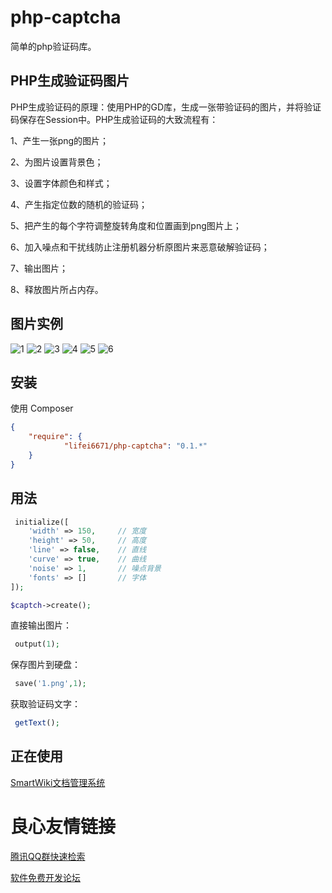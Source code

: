 # php-captcha

简单的php验证码库。

## PHP生成验证码图片

PHP生成验证码的原理：使用PHP的GD库，生成一张带验证码的图片，并将验证码保存在Session中。PHP生成验证码的大致流程有：

1、产生一张png的图片；

2、为图片设置背景色；

3、设置字体颜色和样式；

4、产生指定位数的随机的验证码；

5、把产生的每个字符调整旋转角度和位置画到png图片上；

6、加入噪点和干扰线防止注册机器分析原图片来恶意破解验证码；

7、输出图片；

8、释放图片所占内存。

## 图片实例

![1](https://raw.githubusercontent.com/lifei6671/php-captcha/master/examples/image/1.png)
![2](https://raw.githubusercontent.com/lifei6671/php-captcha/master/examples/image/2.png)
![3](https://raw.githubusercontent.com/lifei6671/php-captcha/master/examples/image/3.png)
![4](https://raw.githubusercontent.com/lifei6671/php-captcha/master/examples/image/4.png)
![5](https://raw.githubusercontent.com/lifei6671/php-captcha/master/examples/image/5.png)
![6](https://raw.githubusercontent.com/lifei6671/php-captcha/master/examples/image/6.png)


## 安装

使用 Composer

```json
{
    "require": {
            "lifei6671/php-captcha": "0.1.*"
    }
}
```

## 用法

```php
 initialize([
    'width' => 150,     // 宽度
    'height' => 50,     // 高度
    'line' => false,    // 直线
    'curve' => true,    // 曲线
    'noise' => 1,       // 噪点背景
    'fonts' => []       // 字体
]);

$captch->create();
```

直接输出图片：

```php
 output(1);
```

保存图片到硬盘：

```php
 save('1.png',1);
```

获取验证码文字：

```php
 getText();
```
## 正在使用

[SmartWiki文档管理系统](https://www.iminho.me)


 # 良心友情链接

[腾讯QQ群快速检索](http://u.720life.cn/s/8cf73f7c)

[软件免费开发论坛](http://u.720life.cn/s/bbb01dc0)